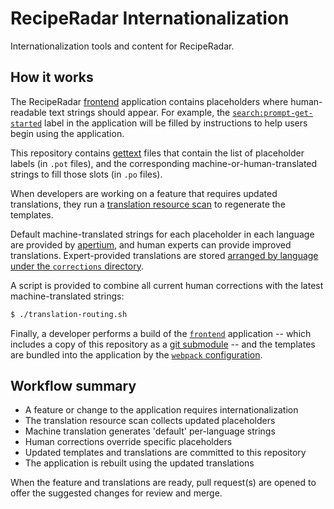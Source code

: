 # RecipeRadar Internationalization

Internationalization tools and content for RecipeRadar.

## How it works

The RecipeRadar [frontend](https://github.com/openculinary/frontend) application contains placeholders where human-readable text strings should appear.  For example, the [`search:prompt-get-started`](https://github.com/openculinary/internationalization/blob/7c9068f3ea5072a4e6f49efe7178a345b158b5a9/locales/templates/search.pot#L29-L30) label in the application will be filled by instructions to help users begin using the application.

This repository contains [gettext](https://www.gnu.org/software/gettext/) files that contain the list of placeholder labels (in `.pot` files), and the corresponding machine-or-human-translated strings to fill those slots (in `.po` files).

When developers are working on a feature that requires updated translations, they run a [translation resource scan](https://github.com/openculinary/frontend#internationalization) to regenerate the templates.

Default machine-translated strings for each placeholder in each language are provided by [apertium](https://www.apertium.org/), and human experts can provide improved translations.  Expert-provided translations are stored [arranged by language under the `corrections` directory](https://github.com/openculinary/internationalization/tree/main/locales/corrections).

A script is provided to combine all current human corrections with the latest machine-translated strings:

```sh
$ ./translation-routing.sh
```

Finally, a developer performs a build of the [`frontend`](https://github.com/openculinary/frontend) application -- which includes a copy of this repository as a [git submodule](https://github.com/openculinary/frontend/blob/85cafd48bf5d7bf840aff0a545c969a9eea6e554/.gitmodules) -- and the templates are bundled into the application by the [`webpack` configuration](https://github.com/openculinary/frontend/blob/85cafd48bf5d7bf840aff0a545c969a9eea6e554/webpack.config.js#L21).

## Workflow summary

- A feature or change to the application requires internationalization
- The translation resource scan collects updated placeholders
- Machine translation generates 'default' per-language strings
- Human corrections override specific placeholders
- Updated templates and translations are committed to this repository
- The application is rebuilt using the updated translations

When the feature and translations are ready, pull request(s) are opened to offer the suggested changes for review and merge.
